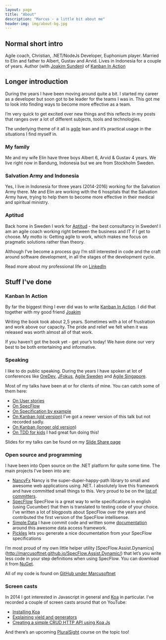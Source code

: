 ```yaml
---
layout: page
title: "About"
description: "Marcus - a little bit about me"
header-img: img/about-bg.jpg
---
```


## Normal short intro
Agile coach, Christian, .NET/NodeJs Developer, Euphonium player. Married to Elin and father to Albert, Gustav and Arvid. Lives in Indonesia for a couple of years. Author (with [Joakim Sunden](http://www.joakimsunden.com)) of [Kanban In Action](http://bit.ly/theKanbanBook)

## Longer introduction
During the years I have been moving around quite a bit. I started my career as a developer but soon got to be leader for the teams I was in. This got me to look into finding ways to become more effective as a team. 

I’m very quick to get excited over new things and this reflects in my posts that ranges over a lot of different subjects, tools and technologies. 

The underlying theme of it all is [agile](http://www.agilemanifesto.org) lean and it’s practical usage in the situations I find myself in. 

### My family
Me and my wife Elin have three boys Albert 6, Arvid & Gustav 4 years. We live right now in Bandung, Indonesia but we are from Stockholm Sweden. 

### Salvation Army and Indonesia 
Yes, I live in Indonesia for three years (2014-2016) working for the Salvation Army there. Me and Elin are working with the 6 hospitals that the Salvation Army have, trying to help them to become more effective in their medical and spiritual ministry. 

### Aptitud
Back home in Sweden I work for [Aptitud](http://www.aptitud.se) - the best consultancy in Sweden! I am an agile coach working right between the business and IT if I get to choose. My motto is: Getting agile to work, which makes me focus on pragmatic solutions rather than theory. 

Although I’ve become a process guy I’m still interested in code and the craft around software development, in all the stages of the development cycle. 

Read more about my professional life on [LinkedIn](se.linkedin.com/in/marcushammarberg/) 

## Stuff I've done

### Kanban In Action
By far the biggest thing I ever did was to write [Kanban In Action](http://bit.ly/theKanbanBook). I did that together with my good friend [Joakim](http://www.joakimsunden.com)  

Writing the book took about 2,5 years. Sometimes with a lot of frustration and work above our capacity. The pride and relief we felt when it was released was worth almost all of that work. 

If you haven’t got the book yet - get your’s today! We have done our very best to be both entertaining and informative. 

### Speaking
I like to do public speaking. During the years I have spoken at  lot of conferences like [OreDev](http://www.oredev.org), [JFokus](http://www.jfokus.se), [Agile Sweden](http://www.agilasverige.se) and [Agile Singapore](http://2014.agilesingapore.org). 

Most of my talks have been at or for clients of mine. You can catch some of them here: 
- [On User stories](https://www.youtube.com/watch?v=BmmDMuZ0fcE)
- [On SpecFlow](https://www.youtube.com/watch?v=0j7RaGqVIyk)
- [On Specification by example](https://www.youtube.com/watch?v=OLdCV062lGs)
- [On Kanban (old version)](https://www.youtube.com/watch?v=ufCa1VlItLA) I’ve got a newer version of this talk but not recorded sadly. 
- [On Kanban (longer old version)](https://www.youtube.com/watch?v=hLuSAuVIpI8)
- [On TDD for kids](https://www.youtube.com/watch?v=Ont8keNr08Y&list=UU3uq62oWJPm1agrW5Xxp_sA) I had great fun doing this!

Slides for my talks can be found on my [Slide Share page](www.slideshare.net/marcusoftnet/)

### Open source and programming
I have been into Open source on the .NET platform for quite some time. The main projects I’ve been into are:
- [NancyFx](http://www.nancyfx.org) Nancy is the super-duper-happy-path library to small and awesome web applications using .NET. I absolutely love this framework and have committed small things to this. Very proud to be on the [list of committers](http://nancyfx.org/contribs.html). 
- [SpecFlow](http://www.specflow.org) SpecFlow is a great way to write specifications in english (using Cucumber) that then is translated to testing code of your choice. I’ve written a lot of blogposts about SpecFlow over the years and contributed the first version of the SpecFlow intellisense. 
-  [Simple.Data](https://github.com/markrendle/Simple.Data) I have commit code and written some [documentation](http://simplefx.org/simpledata/docs/pages/Test/Basics.htm) around this awesome data access framework. 
- [Pickles](http://www.picklesdoc.com/#!index.md) lets you generate a nice documentation from your SpecFlow specifications

I’m most proud of my own little helper utility [SpecFlow.Assist.Dynamics] (http://marcusoftnet.github.io/SpecFlow.Assist.Dynamic/) that let’s you write less code in your step definitions when using SpecFlow. You can download it from [NuGet](http://www.nuget.org/packages/SpecFlow.Assist.Dynamic/). 

All of my code is found on [GitHub under Marcusoftnet](https://github.com/marcusoftnet)

### Screen casts
In 2014 I got interested in Javascript in general and [Koa](http://koajs.com) in particular. I’ve recorded a couple of screen casts around that on YouTube:
- [Installing Koa](https://www.youtube.com/watch?v=fU7Vn30xcGw)
- [Explaining yield and generators](http://youtu.be/egLUa6urd6I?list=UU3uq62oWJPm1agrW5Xxp_sA)
- [Creating a simple CRUD HTTP API using Koa Js](https://www.youtube.com/watch?v=aTTjednotGQ&list=UU3uq62oWJPm1agrW5Xxp_sA)

And there’s an upcoming [PluralSight](http://www.pluralsight.com) course on the topic too!
